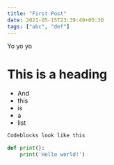 ```yaml
---
title: "First Post"
date: 2021-05-15T23:39:49+05:30
tags: ["abc", "def"]
---
```


Yo yo yo

# This is a heading

- And
- this
- is
- a
- list

```py
Codeblocks look like this

def print():
    print('Hello world!')

```
